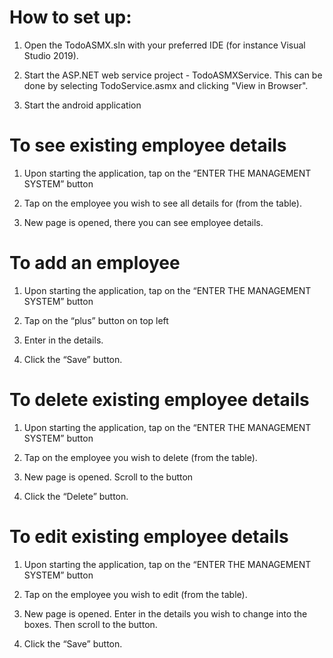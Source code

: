 # How to set up:

1. Open the TodoASMX.sln with your preferred IDE (for instance Visual Studio 2019).

2. Start the ASP.NET web service project - TodoASMXService. This can be done by selecting TodoService.asmx and clicking "View in Browser".

3. Start the android application

# To see existing employee details
1. Upon starting the application, tap on the “ENTER THE MANAGEMENT SYSTEM” button

2. Tap on the employee you wish to see all details for (from the table).

3. New page is opened, there you can see employee details.

# To add an employee
1. Upon starting the application, tap on the “ENTER THE MANAGEMENT SYSTEM” button

2. Tap on the “plus” button on top left

3. Enter in the details.

4. Click the “Save” button.

# To delete existing employee details
1. Upon starting the application, tap on the “ENTER THE MANAGEMENT SYSTEM” button

2. Tap on the employee you wish to delete (from the table).

3. New page is opened. Scroll to the button

4. Click the “Delete” button.

# To edit existing employee details
1. Upon starting the application, tap on the “ENTER THE MANAGEMENT SYSTEM” button

2. Tap on the employee you wish to edit (from the table).

3. New page is opened. Enter in the details you wish to change into the boxes. Then scroll to the button.

4. Click the “Save” button.

